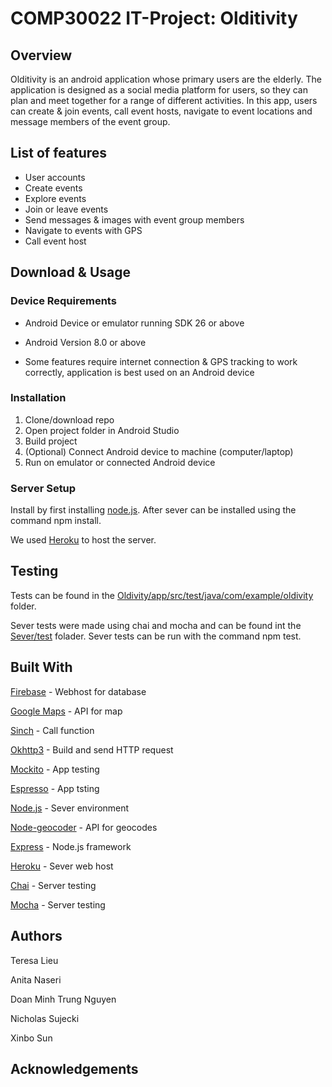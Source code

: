 # COMP30022 IT-Project: Olditivity

## Overview 

Olditivity is an android application whose primary users are the elderly. The application is designed as a social media platform for users, so they can plan and meet together for a range of different activities. In this app, users can create & join events, call event hosts, navigate to event locations and message members of the event group.

## List of features 
* User accounts
* Create events
* Explore events
* Join or leave events
* Send messages & images with event group members
* Navigate to events with GPS
* Call event host 

## Download & Usage 
### Device Requirements 
* Android Device or emulator running SDK 26 or above 
* Android Version 8.0 or above 

* Some features require internet connection & GPS tracking to work correctly, application is best used on an Android device 

### Installation
1. Clone/download repo
2. Open project folder in Android Studio
3. Build project
4. (Optional) Connect Android device to machine (computer/laptop)
5. Run on emulator or connected Android device

### Server Setup 

Install by first installing [node.js](https://nodejs.org/en/). After sever can be installed using the command npm install.

We used [Heroku](https://heroku.com/) to host the server.


## Testing 
Tests can be found in the [Oldivity/app/src/test/java/com/example/oldivity](https://github.com/COMP30022-18/Oldtivity_server/tree/UI/Oldivity/app/src/test/java/com/example/oldivity) folder.

Sever tests were made using chai and mocha and can be found int the [Sever/test](https://github.com/COMP30022-18/Oldtivity_server/tree/UI/Server/test) folader. Sever tests can be run with the command npm test.

## Built With 
[Firebase](https://firebase.google.com/) - Webhost for database

[Google Maps](https://developers.google.com/maps/documentation/javascript/directions) - API for map

[Sinch](https://www.sinch.com/) - Call function

[Okhttp3](https://github.com/square/okhttp) - Build and send HTTP request

[Mockito](https://site.mockito.org/) - App testing

[Espresso](https://developer.android.com/training/testing/espresso/) - App tsting

[Node.js](https://nodejs.org/en/) - Sever environment

[Node-geocoder](https://www.npmjs.com/package/node-geocoder) - API for geocodes

[Express](https://expressjs.com/) - Node.js framework

[Heroku](https://www.heroku.com/) - Sever web host

[Chai](https://www.chaijs.com/) - Server testing

[Mocha](https://mochajs.org/) - Server testing




## Authors

  Teresa Lieu
  
  Anita Naseri
  
  Doan Minh Trung Nguyen
  
  Nicholas Sujecki
  
  Xinbo Sun

## Acknowledgements


